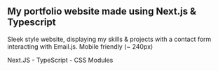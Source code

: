 ## My portfolio website made using Next.js & Typescript

Sleek style website, displaying my skills & projects with a contact form interacting with Email.js.
Mobile friendly (~ 240px)

Next.JS - TypeScript - CSS Modules
